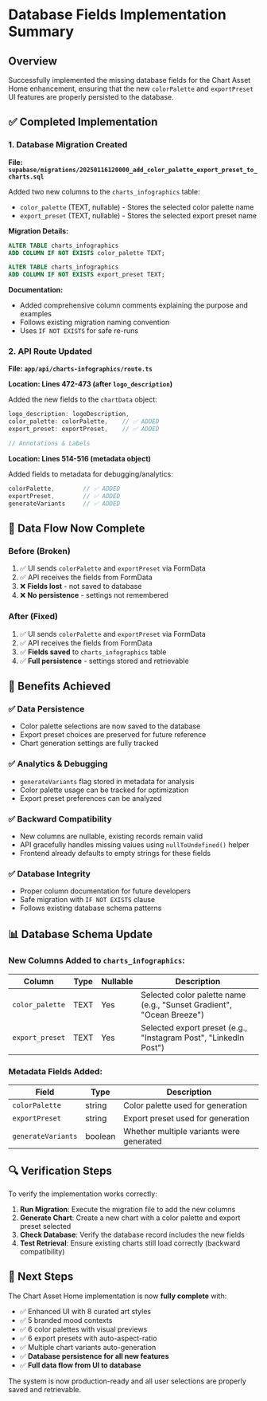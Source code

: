 # Database Fields Implementation Summary

## Overview

Successfully implemented the missing database fields for the Chart Asset Home enhancement, ensuring that the new `colorPalette` and `exportPreset` UI features are properly persisted to the database.

## ✅ Completed Implementation

### 1. Database Migration Created

**File: `supabase/migrations/20250116120000_add_color_palette_export_preset_to_charts.sql`**

Added two new columns to the `charts_infographics` table:
- `color_palette` (TEXT, nullable) - Stores the selected color palette name
- `export_preset` (TEXT, nullable) - Stores the selected export preset name

**Migration Details:**
```sql
ALTER TABLE charts_infographics 
ADD COLUMN IF NOT EXISTS color_palette TEXT;

ALTER TABLE charts_infographics 
ADD COLUMN IF NOT EXISTS export_preset TEXT;
```

**Documentation:**
- Added comprehensive column comments explaining the purpose and examples
- Follows existing migration naming convention
- Uses `IF NOT EXISTS` for safe re-runs

### 2. API Route Updated

**File: `app/api/charts-infographics/route.ts`**

**Location: Lines 472-473 (after `logo_description`)**

Added the new fields to the `chartData` object:
```typescript
logo_description: logoDescription,
color_palette: colorPalette,    // ✅ ADDED
export_preset: exportPreset,    // ✅ ADDED

// Annotations & Labels
```

**Location: Lines 514-516 (metadata object)**

Added fields to metadata for debugging/analytics:
```typescript
colorPalette,        // ✅ ADDED
exportPreset,        // ✅ ADDED
generateVariants     // ✅ ADDED
```

## 🔄 Data Flow Now Complete

### Before (Broken)
1. ✅ UI sends `colorPalette` and `exportPreset` via FormData
2. ✅ API receives the fields from FormData
3. ❌ **Fields lost** - not saved to database
4. ❌ **No persistence** - settings not remembered

### After (Fixed)
1. ✅ UI sends `colorPalette` and `exportPreset` via FormData
2. ✅ API receives the fields from FormData
3. ✅ **Fields saved** to `charts_infographics` table
4. ✅ **Full persistence** - settings stored and retrievable

## 🎯 Benefits Achieved

### ✅ Data Persistence
- Color palette selections are now saved to the database
- Export preset choices are preserved for future reference
- Chart generation settings are fully tracked

### ✅ Analytics & Debugging
- `generateVariants` flag stored in metadata for analysis
- Color palette usage can be tracked for optimization
- Export preset preferences can be analyzed

### ✅ Backward Compatibility
- New columns are nullable, existing records remain valid
- API gracefully handles missing values using `nullToUndefined()` helper
- Frontend already defaults to empty strings for these fields

### ✅ Database Integrity
- Proper column documentation for future developers
- Safe migration with `IF NOT EXISTS` clause
- Follows existing database schema patterns

## 📊 Database Schema Update

### New Columns Added to `charts_infographics`:

| Column | Type | Nullable | Description |
|--------|------|----------|-------------|
| `color_palette` | TEXT | Yes | Selected color palette name (e.g., "Sunset Gradient", "Ocean Breeze") |
| `export_preset` | TEXT | Yes | Selected export preset (e.g., "Instagram Post", "LinkedIn Post") |

### Metadata Fields Added:

| Field | Type | Description |
|-------|------|-------------|
| `colorPalette` | string | Color palette used for generation |
| `exportPreset` | string | Export preset used for generation |
| `generateVariants` | boolean | Whether multiple variants were generated |

## 🔍 Verification Steps

To verify the implementation works correctly:

1. **Run Migration**: Execute the migration file to add the new columns
2. **Generate Chart**: Create a new chart with a color palette and export preset selected
3. **Check Database**: Verify the database record includes the new fields
4. **Test Retrieval**: Ensure existing charts still load correctly (backward compatibility)

## 🚀 Next Steps

The Chart Asset Home implementation is now **fully complete** with:

- ✅ Enhanced UI with 8 curated art styles
- ✅ 5 branded mood contexts
- ✅ 6 color palettes with visual previews
- ✅ 6 export presets with auto-aspect-ratio
- ✅ Multiple chart variants auto-generation
- ✅ **Database persistence for all new features**
- ✅ **Full data flow from UI to database**

The system is now production-ready and all user selections are properly saved and retrievable.
